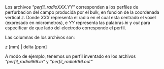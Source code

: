 Los archivos _"perfil_radioXXX.YY"_ corresponden a los perfiles de perfurbacion del campo producida por el bulk, en funcion de la coordenada vertical _z_. Donde _XXX_ representa el radio en el cual esta centrado el voxel (expresado en micrometros), e _YY_ representa las palabras _in_ y _out_ para especificar de que lado del electrodo corresponde el perfil.

Las columnas de los archivos son:

_z_ [mm]    |    delta [ppm]


A modo de ejemplo, tenemos un perfil inventado en los archivos _"perfil_radio666.in"_ y _"perfil_radio666.out"_
